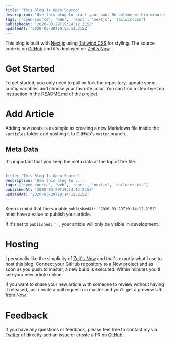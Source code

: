 ```yaml
---
title: 'This Blog Is Open Source'
description: 'Use this blog to start your own. Be online within minutes by add your data, choose your favorite color and write your first article.'
tags: ['open-source', 'web', 'react', 'nextjs', 'tailwindcss']
publishedAt: '2020-03-29T19:14:12.215Z'
updatedAt: '2020-03-30T20:52:12.215Z'
---
```


This blog is built with [Next.js](https://nextjs.org) using [Tailwind CSS](https://tailwindcss.com) for styling.
The source code is on [GitHub](https://github.com/lailo/lailo.ch) and it's deployed on [Zeit's Now](https://zeit.co).

# Get Started

To get started, you only need to pull or fork the repository, update some config variables and choose your favorite color.
You can find a step-by-step instruction in the [README.md ](https://github.com/lailo/lailo.ch/blob/master/README.md) of the project.

# Add Article

Adding new posts is as simple as creating a new Markdown file inside the `/articles` folder and pushing it to GitHub's `master` branch.

## Meta Data

It's important that you keep the meta data at the top of the file.

```yml
---
title: 'This Blog Is Open Source'
description: 'Use this blog to ....'
tags: ['open-source', 'web', 'react', 'nextjs', 'tailwind-css']
publishedAt: '2020-03-29T19:14:12.215Z'
updatedAt: '2020-03-29T19:14:12.215Z'
---

```

Keep in mind that the variable `publishedAt: '2020-03-29T19:14:12.215Z'` must have a value to publish your article.

If it's set to `published: ''`, your article will only be visible in development.

# Hosting

I personally like the simplicity of [Zeit's Now](https://zeit.co) and that's exactly what I use to host this blog.
Connect your GitHub repository to a Now project and as soon as you push to master, a new build is executed.
Within minutes you'll see your new article online.

If you want to share your new article with someone to review without having it released, just create a pull request on master and you'll get a preview URL from Now.

# Feedback

If you have any questions or feedback, please feel free to contact my via [Twitter](https://twitter.com/lailo-ch) of directly add an issue or create a PR on [GitHub](https://github.com/lailo/lailo.ch).
